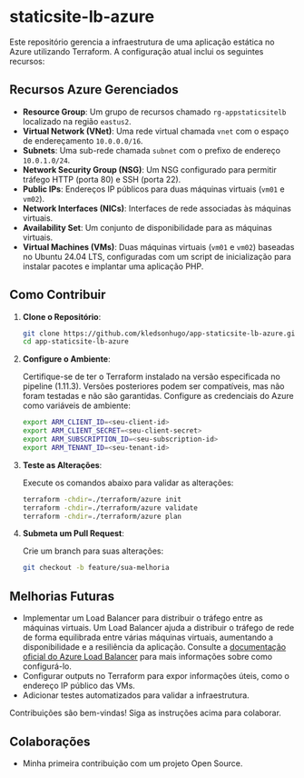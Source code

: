 # staticsite-lb-azure

Este repositório gerencia a infraestrutura de uma aplicação estática no Azure utilizando Terraform. A configuração atual inclui os seguintes recursos:

## Recursos Azure Gerenciados

- **Resource Group**: Um grupo de recursos chamado `rg-appstaticsitelb` localizado na região `eastus2`.
- **Virtual Network (VNet)**: Uma rede virtual chamada `vnet` com o espaço de endereçamento `10.0.0.0/16`.
- **Subnets**: Uma sub-rede chamada `subnet` com o prefixo de endereço `10.0.1.0/24`.
- **Network Security Group (NSG)**: Um NSG configurado para permitir tráfego HTTP (porta 80) e SSH (porta 22).
- **Public IPs**: Endereços IP públicos para duas máquinas virtuais (`vm01` e `vm02`).
- **Network Interfaces (NICs)**: Interfaces de rede associadas às máquinas virtuais.
- **Availability Set**: Um conjunto de disponibilidade para as máquinas virtuais.
- **Virtual Machines (VMs)**: Duas máquinas virtuais (`vm01` e `vm02`) baseadas no Ubuntu 24.04 LTS, configuradas com um script de inicialização para instalar pacotes e implantar uma aplicação PHP.

## Como Contribuir

1. **Clone o Repositório**:
   
   ```bash
   git clone https://github.com/kledsonhugo/app-staticsite-lb-azure.git
   cd app-staticsite-lb-azure
   ```

2. **Configure o Ambiente**:

   Certifique-se de ter o Terraform instalado na versão especificada no pipeline (1.11.3). Versões posteriores podem ser compatíveis, mas não foram testadas e não são garantidas.
   Configure as credenciais do Azure como variáveis de ambiente:

   ```bash
   export ARM_CLIENT_ID=<seu-client-id>
   export ARM_CLIENT_SECRET=<seu-client-secret>
   export ARM_SUBSCRIPTION_ID=<seu-subscription-id>
   export ARM_TENANT_ID=<seu-tenant-id>
   ```

3. **Teste as Alterações**:

   Execute os comandos abaixo para validar as alterações:

   ```bash
   terraform -chdir=./terraform/azure init
   terraform -chdir=./terraform/azure validate
   terraform -chdir=./terraform/azure plan
   ```

4. **Submeta um Pull Request**:

   Crie um branch para suas alterações:

   ```bash
   git checkout -b feature/sua-melhoria
   ```

## Melhorias Futuras

- Implementar um Load Balancer para distribuir o tráfego entre as máquinas virtuais. Um Load Balancer ajuda a distribuir o tráfego de rede de forma equilibrada entre várias máquinas virtuais, aumentando a disponibilidade e a resiliência da aplicação. Consulte a [documentação oficial do Azure Load Balancer](https://learn.microsoft.com/azure/load-balancer/load-balancer-overview) para mais informações sobre como configurá-lo.
- Configurar outputs no Terraform para expor informações úteis, como o endereço IP público das VMs.
- Adicionar testes automatizados para validar a infraestrutura.

Contribuições são bem-vindas! Siga as instruções acima para colaborar.

## Colaborações

- Minha primeira contribuição com um projeto Open Source.